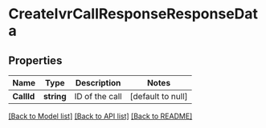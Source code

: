 # CreateIvrCallResponseResponseData

## Properties
Name | Type | Description | Notes
------------ | ------------- | ------------- | -------------
**CallId** | **string** | ID of the call | [default to null]

[[Back to Model list]](../README.md#documentation-for-models) [[Back to API list]](../README.md#documentation-for-api-endpoints) [[Back to README]](../README.md)

